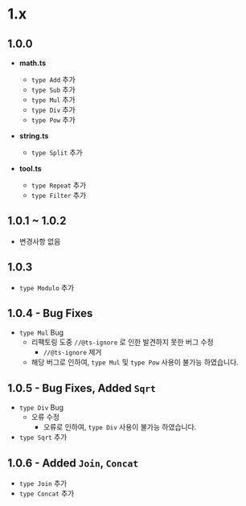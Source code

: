 # 1.x

## **1.0.0**
* **math.ts**
    * `type Add` 추가
    * `type Sub` 추가
    * `type Mul` 추가
    * `type Div` 추가
    * `type Pow` 추가

* **string.ts**
    * `type Split` 추가

* **tool.ts**
    * `type Repeat` 추가
    * `type Filter` 추가


## **1.0.1** ~ **1.0.2**
* 변경사항 없음


## **1.0.3**
* `type Modulo` 추가


## **1.0.4** - Bug Fixes
* `type Mul` Bug 
    * 리팩토링 도중 `//@ts-ignore` 로 인한 발견하지 못한 버그 수정
        * `//@ts-ignore` 제거
    * 해당 버그로 인하여, `type Mul` 및 `type Pow` 사용이 불가능 하였습니다.

## **1.0.5** - Bug Fixes, Added `Sqrt`
* `type Div` Bug
    * 오류 수정
        * 오류로 인하여, `type Div` 사용이 불가능 하였습니다.
* `type Sqrt` 추가

## **1.0.6** - Added `Join`, `Concat`
* `type Join` 추가
* `type Concat` 추가